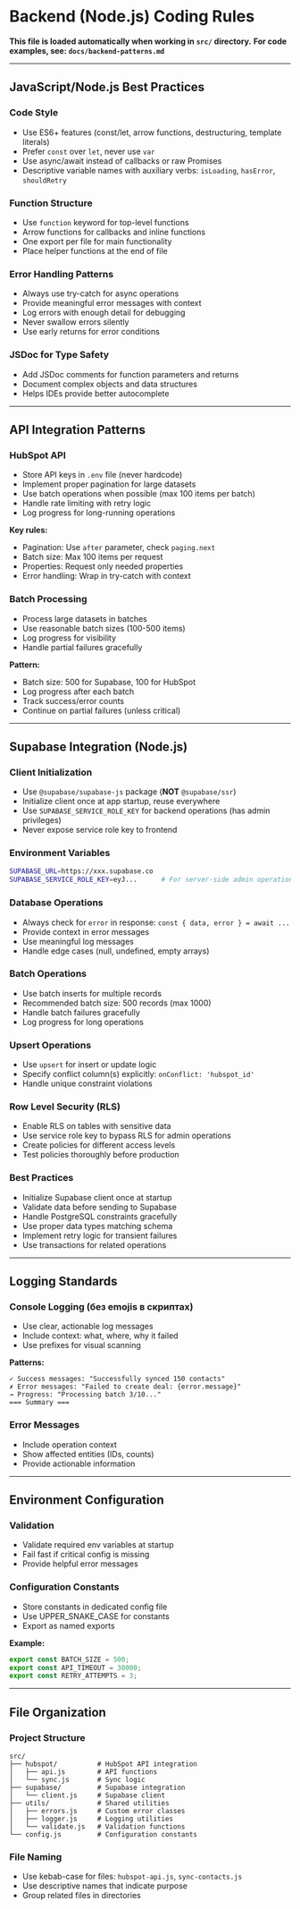 # Backend (Node.js) Coding Rules

**This file is loaded automatically when working in `src/` directory.**
**For code examples, see: `docs/backend-patterns.md`**

---

## JavaScript/Node.js Best Practices

### Code Style
- Use ES6+ features (const/let, arrow functions, destructuring, template literals)
- Prefer `const` over `let`, never use `var`
- Use async/await instead of callbacks or raw Promises
- Descriptive variable names with auxiliary verbs: `isLoading`, `hasError`, `shouldRetry`

### Function Structure
- Use `function` keyword for top-level functions
- Arrow functions for callbacks and inline functions
- One export per file for main functionality
- Place helper functions at the end of file

### Error Handling Patterns
- Always use try-catch for async operations
- Provide meaningful error messages with context
- Log errors with enough detail for debugging
- Never swallow errors silently
- Use early returns for error conditions

### JSDoc for Type Safety
- Add JSDoc comments for function parameters and returns
- Document complex objects and data structures
- Helps IDEs provide better autocomplete

---

## API Integration Patterns

### HubSpot API
- Store API keys in `.env` file (never hardcode)
- Implement proper pagination for large datasets
- Use batch operations when possible (max 100 items per batch)
- Handle rate limiting with retry logic
- Log progress for long-running operations

**Key rules:**
- Pagination: Use `after` parameter, check `paging.next`
- Batch size: Max 100 items per request
- Properties: Request only needed properties
- Error handling: Wrap in try-catch with context

### Batch Processing
- Process large datasets in batches
- Use reasonable batch sizes (100-500 items)
- Log progress for visibility
- Handle partial failures gracefully

**Pattern:**
- Batch size: 500 for Supabase, 100 for HubSpot
- Log progress after each batch
- Track success/error counts
- Continue on partial failures (unless critical)

---

## Supabase Integration (Node.js)

### Client Initialization
- Use `@supabase/supabase-js` package (**NOT** `@supabase/ssr`)
- Initialize client once at app startup, reuse everywhere
- Use `SUPABASE_SERVICE_ROLE_KEY` for backend operations (has admin privileges)
- Never expose service role key to frontend

### Environment Variables
```bash
SUPABASE_URL=https://xxx.supabase.co
SUPABASE_SERVICE_ROLE_KEY=eyJ...      # For server-side admin operations
```

### Database Operations
- Always check for `error` in response: `const { data, error } = await ...`
- Provide context in error messages
- Use meaningful log messages
- Handle edge cases (null, undefined, empty arrays)

### Batch Operations
- Use batch inserts for multiple records
- Recommended batch size: 500 records (max 1000)
- Handle batch failures gracefully
- Log progress for long operations

### Upsert Operations
- Use `upsert` for insert or update logic
- Specify conflict column(s) explicitly: `onConflict: 'hubspot_id'`
- Handle unique constraint violations

### Row Level Security (RLS)
- Enable RLS on tables with sensitive data
- Use service role key to bypass RLS for admin operations
- Create policies for different access levels
- Test policies thoroughly before production

### Best Practices
- Initialize Supabase client once at startup
- Validate data before sending to Supabase
- Handle PostgreSQL constraints gracefully
- Use proper data types matching schema
- Implement retry logic for transient failures
- Use transactions for related operations

---

## Logging Standards

### Console Logging (без emojis в скриптах)
- Use clear, actionable log messages
- Include context: what, where, why it failed
- Use prefixes for visual scanning

**Patterns:**
```
✓ Success messages: "Successfully synced 150 contacts"
✗ Error messages: "Failed to create deal: {error.message}"
→ Progress: "Processing batch 3/10..."
=== Summary ===
```

### Error Messages
- Include operation context
- Show affected entities (IDs, counts)
- Provide actionable information

---

## Environment Configuration

### Validation
- Validate required env variables at startup
- Fail fast if critical config is missing
- Provide helpful error messages

### Configuration Constants
- Store constants in dedicated config file
- Use UPPER_SNAKE_CASE for constants
- Export as named exports

**Example:**
```javascript
export const BATCH_SIZE = 500;
export const API_TIMEOUT = 30000;
export const RETRY_ATTEMPTS = 3;
```

---

## File Organization

### Project Structure
```
src/
├── hubspot/          # HubSpot API integration
│   ├── api.js        # API functions
│   └── sync.js       # Sync logic
├── supabase/         # Supabase integration
│   └── client.js     # Supabase client
├── utils/            # Shared utilities
│   ├── errors.js     # Custom error classes
│   ├── logger.js     # Logging utilities
│   └── validate.js   # Validation functions
└── config.js         # Configuration constants
```

### File Naming
- Use kebab-case for files: `hubspot-api.js`, `sync-contacts.js`
- Use descriptive names that indicate purpose
- Group related files in directories
